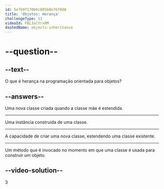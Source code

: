 ```yaml
---
id: 5e7b9f170b6c005b0e76f088
title: 'Objetos: Herança'
challengeType: 11
videoId: FBL3alYrxRM
dashedName: objects-inheritance
---
```


# --question--

## --text--

O que é herança na programação orientada para objetos?

## --answers--

Uma nova classe criada quando a classe mãe é estendida.

---

Uma instância construída de uma classe.

---

A capacidade de criar uma nova classe, estendendo uma classe existente.

---

Um método que é invocado no momento em que uma classe é usada para construir um objeto.

## --video-solution--

3

